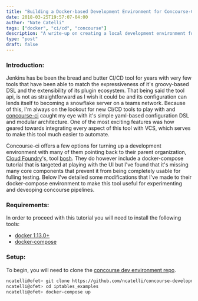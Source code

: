 ```yaml
---
title: "Building a Docker-based Development Environment for Concourse-CI"
date: 2018-03-25T19:57:07-04:00
author: "Nate Catelli"
tags: ["docker", "ci/cd", "concourse"]
description: "A write-up on creating a local development environment for concourse-ci."
type: "post"
draft: false
---
```


### Introduction:
Jenkins has be been the bread and butter CI/CD tool for years with very few tools that have been able to match the expressiveness of it's groovy-based DSL and the extensibility of its plugin ecosystem. That being said the tool api, is not as straightforward as I wish it could be and its configuration can lends itself to becoming a snowflake server on a teams network. Because of this, I'm always on the lookout for new CI/CD tools to play with and [concourse-ci](https://concourse-ci.org/) caught my eye with it's simple yaml-based configuration DSL and modular architecture. One of the most exciting features was how geared towards integrating every aspect of this tool with VCS, which serves to make this tool much easier to automate.

Concourse-ci offers a few options for turning up a development environment with many of them pointing back to their parent organization, [Cloud Foundry](https://www.cloudfoundry.org/)'s, tool [bosh](https://bosh.io/). They do however include a docker-compose tutorial that is targeted at playing with the UI but I've found that it's missing many core components that prevent it from being completely usable for fulling testing. Below I've detailed some modifications that I've made to their docker-compose environment to make this tool useful for experimenting and deveoping concourse pipelines.

### Requirements:
In order to proceed with this tutorial you will need to install the following tools:

- [docker 1.13.0+](https://docs.docker.com/install/)
- [docker-compose](https://docs.docker.com/compose/install/)


### Setup:
To begin, you will need to clone the [concourse dev environment repo](https://github.com/ncatelli/concourse-development-environment).

```bash
ncatelli@ofet> git clone https://github.com/ncatelli/concourse-development-environment
ncatelli@ofet> cd iptables_examples
ncatelli@ofet> docker-compose up
```


